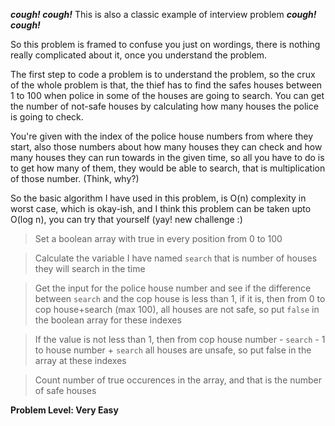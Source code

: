 ***cough! cough!*** This is also a classic example of interview problem ***cough! cough!***

So this problem is framed to confuse you just on wordings, there is nothing really complicated about it, once you understand the problem.

The first step to code a problem is to understand the problem, so the crux of the whole problem is that, the thief has to find the safes houses between 1 to 100 when police in some of the houses are going to search. You can get the number of not-safe houses by calculating how many houses the police is going to check.

You're given with the index of the police house numbers from where they start, also those numbers about how many houses they can check and how many houses they can run towards in the given time, so all you have to do is to get how many of them, they would be able to search, that is multiplication of those number. (Think, why?)

So the basic algorithm I have used in this problem, is O(n) complexity in worst case, which is okay-ish, and I think this problem can be taken upto O(log n), you can try that yourself (yay! new challenge :)

> Set a boolean array with true in every position from 0 to 100

> Calculate the variable I have named `search` that is number of houses they will search in the time

> Get the input for the police house number and see if the difference between `search` and the cop house is less than 1, if it is, then from 0 to cop house+search (max 100), all houses are not safe, so put `false` in the boolean array for these indexes

> If the value is not less than 1, then from cop house number - `search` - 1 to house number + `search` all houses are unsafe, so put false in the array at these indexes

> Count number of true occurences in the array, and that is the number of safe houses

**Problem Level: Very Easy**
